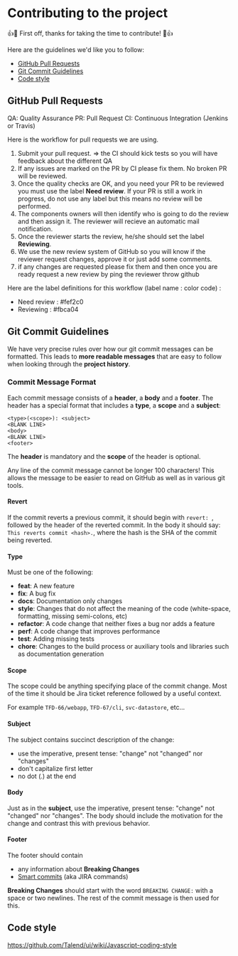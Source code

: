 # Contributing to the project

:+1::tada: First off, thanks for taking the time to contribute! :tada::+1:

Here are the guidelines we'd like you to follow:

- [GitHub Pull Requests](#github-pull-requests)
- [Git Commit Guidelines](#git-commit-guidelines)
- [Code style](#code-style)


## GitHub Pull Requests

QA: Quality Assurance
PR: Pull Request
CI: Continuous Integration (Jenkins or Travis)

Here is the workflow for pull requests we are using.

1. Submit your pull request.
   => the CI should kick tests so you will have feedback about the different QA
2. If any issues are marked on the PR by CI please fix them. No broken PR will
	 be reviewed.
3. Once the quality checks are OK, and you need your PR to be reviewed you must
	 use the label **Need review**. If your PR is still a work in progress, do not
use any label but this means no review will be performed.
4. The components owners will then identify who is going to do the review and
	 then assign it. The reviewer will recieve an automatic mail notification.
5. Once the reviewer starts the review, he/she should set the label
	 **Reviewing**.
6. We use the new review system of GitHub so you will know if the reviewer
	 request changes, approve it or just add some comments.
7. if any changes are requested please fix them and then once you are ready
	 request a new review by ping the reviewer throw github

Here are the label definitions for this workflow (label name : color code) :
* Need review                : #fef2c0
* Reviewing                  : #fbca04

## Git Commit Guidelines

We have very precise rules over how our git commit messages can be formatted.
This leads to **more
readable messages** that are easy to follow when looking through the **project
history**.

### Commit Message Format
Each commit message consists of a **header**, a **body** and a **footer**.  The
header has a special
format that includes a **type**, a **scope** and a **subject**:

```
<type>(<scope>): <subject>
<BLANK LINE>
<body>
<BLANK LINE>
<footer>
```

The **header** is mandatory and the **scope** of the header is optional.

Any line of the commit message cannot be longer 100 characters! This allows the
message to be easier
to read on GitHub as well as in various git tools.

#### Revert
If the commit reverts a previous commit, it should begin with `revert: `,
followed by the header of the reverted commit.
In the body it should say: `This reverts commit <hash>.`, where the hash is the
SHA of the commit being reverted.

#### Type
Must be one of the following:

* **feat**: A new feature
* **fix**: A bug fix
* **docs**: Documentation only changes
* **style**: Changes that do not affect the meaning of the code (white-space,
  formatting, missing
  semi-colons, etc)
* **refactor**: A code change that neither fixes a bug nor adds a feature
* **perf**: A code change that improves performance
* **test**: Adding missing tests
* **chore**: Changes to the build process or auxiliary tools and libraries such
  as documentation generation

#### Scope
The scope could be anything specifying place of the commit change. Most of the
time it should be Jira ticket reference followed by a useful context.

For example `TFD-66/webapp`, `TFD-67/cli`, `svc-datastore`, etc...

#### Subject
The subject contains succinct description of the change:

* use the imperative, present tense: "change" not "changed" nor "changes"
* don't capitalize first letter
* no dot (.) at the end

#### Body
Just as in the **subject**, use the imperative, present tense: "change" not
"changed" nor "changes".
The body should include the motivation for the change and contrast this with
previous behavior.

#### Footer
The footer should contain

* any information about **Breaking Changes**
* [Smart commits](https://confluence.atlassian.com/fisheye/using-smart-commits-298976812.html)
(aka JIRA commands)

**Breaking Changes** should start with the word `BREAKING CHANGE:` with a space
or two newlines. The rest of the commit message is then used for this.

## Code style

https://github.com/Talend/ui/wiki/Javascript-coding-style
